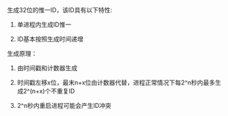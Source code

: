 生成32位的惟一ID，该ID具有以下特性:

1. 单进程内生成ID惟一

2. ID基本按照生成时间递增


生成原理：

1. 由时间戳和计数器生成

2. 时间戳左移x位，最末n+x位由计数器代替，进程正常情况下每2^n秒内最多生成2^(n+x)个不重复ID

3. 2^n秒内重启进程可能会产生ID冲突


